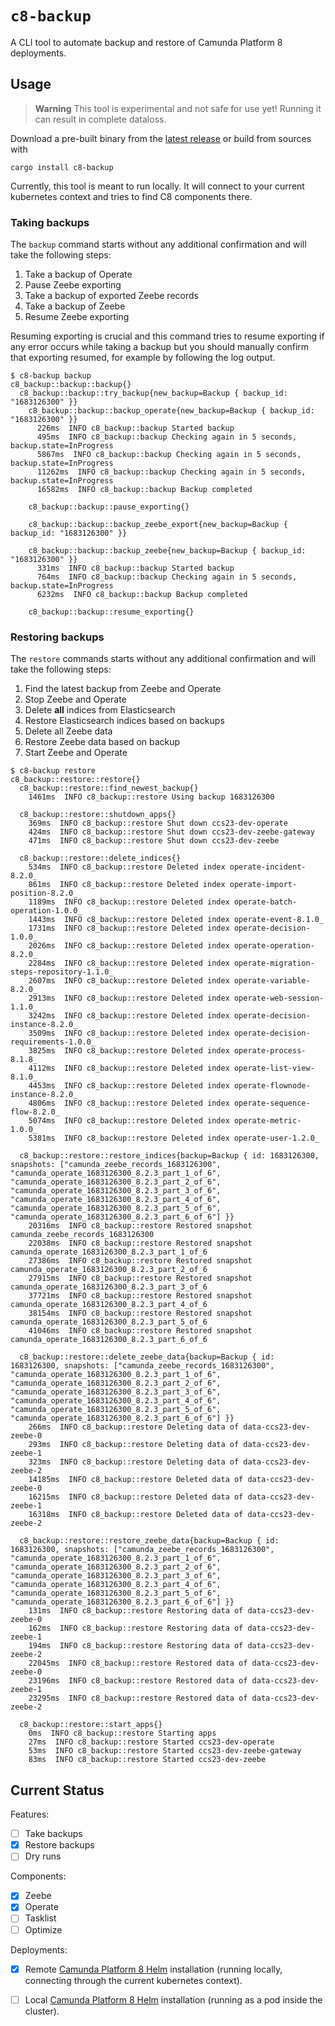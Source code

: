 # `c8-backup`

A CLI tool to automate backup and restore of Camunda Platform 8 deployments.

## Usage
> **Warning**
> This tool is experimental and not safe for use yet! Running it can result in complete dataloss.

Download a pre-built binary from the [latest release](https://github.com/oleschoenburg/c8-backup/releases) or build from sources with
```shell
cargo install c8-backup
```

Currently, this tool is meant to run locally. It will connect to your current kubernetes context and tries to find C8 components there.

### Taking backups

The `backup` command starts without any additional confirmation and will take the following steps:
1. Take a backup of Operate
2. Pause Zeebe exporting
3. Take a backup of exported Zeebe records
4. Take a backup of Zeebe
5. Resume Zeebe exporting

Resuming exporting is crucial and this command tries to resume exporting if any error occurs while taking a backup 
but you should manually confirm that exporting resumed, for example by following the log output.


```shell
$ c8-backup backup
c8_backup::backup::backup{}
  c8_backup::backup::try_backup{new_backup=Backup { backup_id: "1683126300" }}
    c8_backup::backup::backup_operate{new_backup=Backup { backup_id: "1683126300" }}
      226ms  INFO c8_backup::backup Started backup
      495ms  INFO c8_backup::backup Checking again in 5 seconds, backup.state=InProgress
      5867ms  INFO c8_backup::backup Checking again in 5 seconds, backup.state=InProgress
      11262ms  INFO c8_backup::backup Checking again in 5 seconds, backup.state=InProgress
      16582ms  INFO c8_backup::backup Backup completed
    
    c8_backup::backup::pause_exporting{}
    
    c8_backup::backup::backup_zeebe_export{new_backup=Backup { backup_id: "1683126300" }}
    
    c8_backup::backup::backup_zeebe{new_backup=Backup { backup_id: "1683126300" }}
      331ms  INFO c8_backup::backup Started backup
      764ms  INFO c8_backup::backup Checking again in 5 seconds, backup.state=InProgress
      6232ms  INFO c8_backup::backup Backup completed
    
    c8_backup::backup::resume_exporting{}
```

### Restoring backups

The `restore` commands starts without any additional confirmation and will take the following steps:
1. Find the latest backup from Zeebe and Operate
2. Stop Zeebe and Operate
3. Delete **all** indices from Elasticsearch
4. Restore Elasticsearch indices based on backups
5. Delete all Zeebe data
6. Restore Zeebe data based on backup
7. Start Zeebe and Operate

```shell
$ c8-backup restore
c8_backup::restore::restore{}
  c8_backup::restore::find_newest_backup{}
    1461ms  INFO c8_backup::restore Using backup 1683126300
  
  c8_backup::restore::shutdown_apps{}
    369ms  INFO c8_backup::restore Shut down ccs23-dev-operate
    424ms  INFO c8_backup::restore Shut down ccs23-dev-zeebe-gateway
    471ms  INFO c8_backup::restore Shut down ccs23-dev-zeebe
  
  c8_backup::restore::delete_indices{}
    534ms  INFO c8_backup::restore Deleted index operate-incident-8.2.0_
    861ms  INFO c8_backup::restore Deleted index operate-import-position-8.2.0_
    1189ms  INFO c8_backup::restore Deleted index operate-batch-operation-1.0.0_
    1443ms  INFO c8_backup::restore Deleted index operate-event-8.1.0_
    1731ms  INFO c8_backup::restore Deleted index operate-decision-1.0.0_
    2026ms  INFO c8_backup::restore Deleted index operate-operation-8.2.0_
    2284ms  INFO c8_backup::restore Deleted index operate-migration-steps-repository-1.1.0_
    2607ms  INFO c8_backup::restore Deleted index operate-variable-8.2.0_
    2913ms  INFO c8_backup::restore Deleted index operate-web-session-1.1.0_
    3242ms  INFO c8_backup::restore Deleted index operate-decision-instance-8.2.0_
    3509ms  INFO c8_backup::restore Deleted index operate-decision-requirements-1.0.0_
    3825ms  INFO c8_backup::restore Deleted index operate-process-8.1.8_
    4112ms  INFO c8_backup::restore Deleted index operate-list-view-8.1.0_
    4453ms  INFO c8_backup::restore Deleted index operate-flownode-instance-8.2.0_
    4806ms  INFO c8_backup::restore Deleted index operate-sequence-flow-8.2.0_
    5074ms  INFO c8_backup::restore Deleted index operate-metric-1.0.0_
    5381ms  INFO c8_backup::restore Deleted index operate-user-1.2.0_
  
  c8_backup::restore::restore_indices{backup=Backup { id: 1683126300, snapshots: ["camunda_zeebe_records_1683126300", "camunda_operate_1683126300_8.2.3_part_1_of_6", "camunda_operate_1683126300_8.2.3_part_2_of_6", "camunda_operate_1683126300_8.2.3_part_3_of_6", "camunda_operate_1683126300_8.2.3_part_4_of_6", "camunda_operate_1683126300_8.2.3_part_5_of_6", "camunda_operate_1683126300_8.2.3_part_6_of_6"] }}
    20316ms  INFO c8_backup::restore Restored snapshot camunda_zeebe_records_1683126300
    22038ms  INFO c8_backup::restore Restored snapshot camunda_operate_1683126300_8.2.3_part_1_of_6
    27386ms  INFO c8_backup::restore Restored snapshot camunda_operate_1683126300_8.2.3_part_2_of_6
    27915ms  INFO c8_backup::restore Restored snapshot camunda_operate_1683126300_8.2.3_part_3_of_6
    37721ms  INFO c8_backup::restore Restored snapshot camunda_operate_1683126300_8.2.3_part_4_of_6
    38154ms  INFO c8_backup::restore Restored snapshot camunda_operate_1683126300_8.2.3_part_5_of_6
    41046ms  INFO c8_backup::restore Restored snapshot camunda_operate_1683126300_8.2.3_part_6_of_6
  
  c8_backup::restore::delete_zeebe_data{backup=Backup { id: 1683126300, snapshots: ["camunda_zeebe_records_1683126300", "camunda_operate_1683126300_8.2.3_part_1_of_6", "camunda_operate_1683126300_8.2.3_part_2_of_6", "camunda_operate_1683126300_8.2.3_part_3_of_6", "camunda_operate_1683126300_8.2.3_part_4_of_6", "camunda_operate_1683126300_8.2.3_part_5_of_6", "camunda_operate_1683126300_8.2.3_part_6_of_6"] }}
    266ms  INFO c8_backup::restore Deleting data of data-ccs23-dev-zeebe-0
    293ms  INFO c8_backup::restore Deleting data of data-ccs23-dev-zeebe-1
    323ms  INFO c8_backup::restore Deleting data of data-ccs23-dev-zeebe-2
    14185ms  INFO c8_backup::restore Deleted data of data-ccs23-dev-zeebe-0
    16215ms  INFO c8_backup::restore Deleted data of data-ccs23-dev-zeebe-1
    16318ms  INFO c8_backup::restore Deleted data of data-ccs23-dev-zeebe-2
  
  c8_backup::restore::restore_zeebe_data{backup=Backup { id: 1683126300, snapshots: ["camunda_zeebe_records_1683126300", "camunda_operate_1683126300_8.2.3_part_1_of_6", "camunda_operate_1683126300_8.2.3_part_2_of_6", "camunda_operate_1683126300_8.2.3_part_3_of_6", "camunda_operate_1683126300_8.2.3_part_4_of_6", "camunda_operate_1683126300_8.2.3_part_5_of_6", "camunda_operate_1683126300_8.2.3_part_6_of_6"] }}
    131ms  INFO c8_backup::restore Restoring data of data-ccs23-dev-zeebe-0
    162ms  INFO c8_backup::restore Restoring data of data-ccs23-dev-zeebe-1
    194ms  INFO c8_backup::restore Restoring data of data-ccs23-dev-zeebe-2
    22045ms  INFO c8_backup::restore Restored data of data-ccs23-dev-zeebe-0
    23196ms  INFO c8_backup::restore Restored data of data-ccs23-dev-zeebe-1
    23295ms  INFO c8_backup::restore Restored data of data-ccs23-dev-zeebe-2
  
  c8_backup::restore::start_apps{}
    0ms  INFO c8_backup::restore Starting apps
    27ms  INFO c8_backup::restore Started ccs23-dev-operate
    53ms  INFO c8_backup::restore Started ccs23-dev-zeebe-gateway
    83ms  INFO c8_backup::restore Started ccs23-dev-zeebe
```

## Current Status

Features:
- [ ] Take backups
- [x] Restore backups
- [ ] Dry runs

Components:
- [x] Zeebe
- [x] Operate
- [ ] Tasklist
- [ ] Optimize

Deployments:
- [x] Remote [Camunda Platform 8 Helm] installation (running locally, connecting through the current kubernetes context).
- [ ] Local [Camunda Platform 8 Helm] installation (running as a pod inside the cluster).


[Camunda Platform 8 Helm]: https://github.com/camunda/camunda-platform-helm